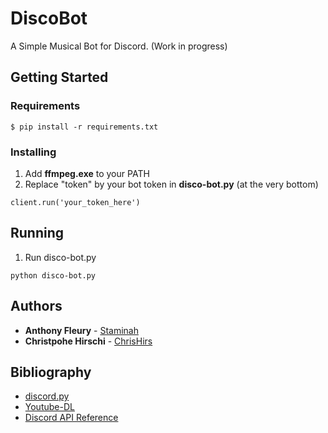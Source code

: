 # DiscoBot

A Simple Musical Bot for Discord. (Work in progress)

## Getting Started

### Requirements

```
$ pip install -r requirements.txt
```

### Installing

1. Add **ffmpeg.exe** to your PATH
2. Replace "token" by your bot token in **disco-bot.py** (at the very bottom)

```
client.run('your_token_here')
```

## Running

1. Run disco-bot.py

```
python disco-bot.py
```

## Authors

* **Anthony Fleury** - [Staminah](https://github.com/Staminah)
* **Christpohe Hirschi** - [ChrisHirs](https://github.com/ChrisHirs)

## Bibliography

* [discord.py](https://github.com/Rapptz/discord.py)
* [Youtube-DL](https://github.com/rg3/youtube-dl)
* [Discord API Reference](http://discordpy.readthedocs.io/en/latest/api.html)

